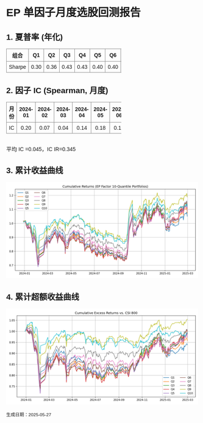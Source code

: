 
<!DOCTYPE html>
<html lang="zh-CN">
<head>
    <meta charset="utf-8">
    <title>EP 因子测试报告</title>
    <style>
        body{font-family:Arial,Helvetica,sans-serif;margin:40px;}
        table{border-collapse:collapse;width:60%;margin-bottom:30px;}
        th,td{border:1px solid #888;padding:6px;text-align:center;}
    </style>
</head>
<body>
<h1>EP 单因子月度选股回测报告</h1>

<h2>1. 夏普率 (年化)</h2>
<table>
<thead><tr><th>组合</th><th>Q1</th><th>Q2</th><th>Q3</th><th>Q4</th><th>Q5</th><th>Q6</th><th>Q7</th><th>Q8</th><th>Q9</th><th>Q10</th></tr></thead>
<tbody><tr><td>Sharpe</td><td>0.30</td><td>0.36</td><td>0.43</td><td>0.43</td><td>0.40</td><td>0.40</td><td>0.41</td><td>0.50</td><td>0.69</td><td>0.51</td></tr></tbody>
</table>

<h2>2. 因子 IC (Spearman, 月度)</h2>
<table>
<thead><tr><th>月份</th><th>2024-01</th><th>2024-02</th><th>2024-03</th><th>2024-04</th><th>2024-05</th><th>2024-06</th><th>2024-07</th><th>2024-08</th><th>2024-09</th><th>2024-10</th><th>2024-11</th><th>2024-12</th><th>2025-01</th><th>2025-02</th></tr></thead>
<tbody><tr><td>IC</td><td>0.20</td><td>0.07</td><td>0.04</td><td>0.14</td><td>0.18</td><td>0.10</td><td>-0.09</td><td>0.04</td><td>-0.09</td><td>-0.17</td><td>0.01</td><td>0.23</td><td>0.12</td><td>-0.16</td></tr></tbody>
</table>                           
<p>平均&nbsp;IC&nbsp;=0.045，IC IR=0.345</p>

<h2>3. 累计收益曲线</h2>
<img src="cum_returns.png" width="800">

<h2>4. 累计超额收益曲线</h2>
<img src="excess_returns.png" width="800">

<small>生成日期：2025-05-27</small>
</body>
</html>
